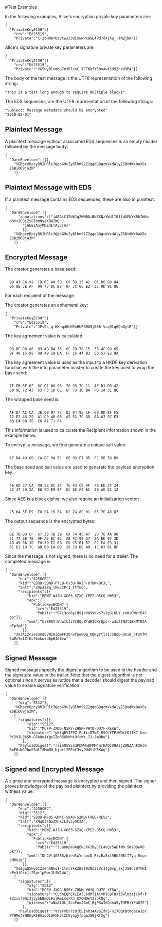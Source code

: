 
#Test Examples

In the following examples, Alice's encryption private key parameters are:

~~~~
{
  "PrivateKeyECDH":{
    "crv":"Ed25519",
    "Private":"C-3cHR6YUzvtwsJ3UiXwNPx9SL4Pd7d4jAp_-TNZjbA"}}
~~~~

 Alice's signature private key parameters are:

~~~~
{
  "PrivateKeyECDH":{
    "crv":"Ed25519",
    "Private":"VGSwyDlvmob7n1DlnnC_TCTNkfY30mAwYSd9ZnzU3P4"}}
~~~~

The body of the test message is the UTF8 representation of the following string:

~~~~
"This is a test long enough to require multiple blocks"
~~~~

The EDS sequences, are the UTF8 representation of the following strings:

~~~~
"Subject: Message metadata should be encrypted"
"2018-02-01"
~~~~

## Plaintext Message

A plaintext message without associated EDS sequences is an empty header
followed by the message body:

~~~~
{
  "DareEnvelope":[{},
    "VGhpcyBpcyBhIHRlc3QgbG9uZyBlbm91Z2ggdG8gcmVxdWlyZSBtdWx0aXBs
  ZSBibG9ja3M"
    ]}
~~~~

## Plaintext Message with EDS

If a plaintext message contains EDS sequences, these are also in plaintext:

~~~~
{
  "DareEnvelope":[{
      "annotations":["iAEAiC1TdWJqZWN0OiBNZXNzYWdlIG1ldGFkYXRhIHNo
  b3VsZCBiZSBlbmNyeXB0ZWQ",
        "iAEBiAoyMDE4LTAyLTAx"
        ]},
    "VGhpcyBpcyBhIHRlc3QgbG9uZyBlbm91Z2ggdG8gcmVxdWlyZSBtdWx0aXBs
  ZSBibG9ja3M"
    ]}
~~~~

## Encrypted Message

The creator generates a base seed:

~~~~

  99 A3 E4 99  CD 6E 40 5B  C0 3D 25 42  B1 B0 98 84
  05 8E 3E AF  9A 73 DC B2  0F 3C 66 E2  35 9D 91 86
~~~~

For each recipient of the message:

The creator generates an ephemeral key:

~~~~
{
  "PrivateKeyECDH":{
    "crv":"Ed25519",
    "Private":"JFs9s_q-HXnq46UN9bHhPG9G5j080-VsqOlqGQnOylE"}}
~~~~

The key agreement value is calculated:

~~~~

  93 BF D0 A6  B9 4B B4 33  0C 7B 78 15  53 4F 98 65
  9F 48 15 98  D8 49 19 DA  FF 16 44 83  53 57 E2 9A
~~~~

The key agreement value is used as the input to a HKDF key
derivation function with the info parameter 
master to create the key used to wrap the base seed:

~~~~

  7E FB 8F 0F  6C C1 08 95  70 98 7C 11  AF D1 DD 42
  60 9E 72 43  63 F3 1D 0E  BF 70 1B BA  FD 14 3E BC
~~~~

The wrapped base seed is:

~~~~

  AF D7 AC CA  3E C9 97 77  D3 94 95 1F  69 8D EF F5
  52 E2 46 29  A1 C9 40 0B  A9 52 7C 38  8A A7 97 E3
  65 E4 8B 76  E6 A1 71 F4
~~~~

This information is used to calculate the Recipient information
shown in the example below.

To encrypt a message, we first generate a unique salt value:


~~~~

  67 DA 49 8B  CA BF 94 5C  0B 08 F7 35  FC 5B 58 B9
~~~~

The base seed and salt value are used to generate the payload encryption
key:

~~~~

  46 6D 37 CA  80 5E 8C 24  7E 03 C9 4F  F6 ED 3F 24
  5C 47 59 2A  E8 FD E9 8F  EC 88 F4 6C  40 AE D1 12
~~~~

Since AES is a block cipher, we also require an initializarion vector:

~~~~

  25 64 3F E9  E8 FA 15 F4  D2 74 8C 91  05 7E 48 87
~~~~

The output sequence is the encrypted bytes:

~~~~

  DE 7B 00 CF  67 33 7B 39  8A 74 45 47  20 78 AA 98
  51 77 0E 7B  9F A5 EC 03  AB F2 90 37  2A ED 97 3D
  49 49 0A 10  F8 39 E2 EB  FD C5 B1 57  CC EA E3 31
  61 E2 19 7C  AB BB EA 89  28 CD DE A9  1C 87 81 BF
~~~~

Since the message is not signed, there is no need for a trailer.
The completed message is:

~~~~
{
  "DareEnvelope":[{
      "enc":"A256CBC",
      "kid":"EBQB-5QND-PTLB-UV3U-RWZP-U7DW-BCJL",
      "Salt":"Z9pJi8q_lFwLCPc1_FtYuQ",
      "recipients":[{
          "kid":"MBWZ-WJJH-XO63-6ZXQ-CPE2-D5CQ-HW53",
          "epk":{
            "PublicKeyECDH":{
              "crv":"Ed25519",
              "Public":"G7i3coByLB9jcVUSVkvs7slgGjKLY_cnHiOWxf64S
  go"}},
          "wmk":"Cz8RSYrWdwICJi7IQQpZTdRIQXrQpd--u3s2lNZt3BKMYR2A
  oTpfpA"}
        ]},
    "3nsAz2czezmKdEVHIHiqmFF3DnufpewDq_KQNyrtlz1JSQoQ-Dni6_3FsVfM
  6uMxYeIZfKu76okozd6pHIeBvw"
    ]}
~~~~

## Signed Message

Signed messages specify the digest algorithm to be used in the header and
the signature value in the trailer. Note that the digest algorithm is not optional
since it serves as notice that a decoder should digest the payload value 
to enable signature verification.

~~~~
{
  "DareEnvelope":[{
      "dig":"S512"},
    "VGhpcyBpcyBhIHRlc3QgbG9uZyBlbm91Z2ggdG8gcmVxdWlyZSBtdWx0aXBs
  ZSBibG9ja3M",
    {
      "signatures":[{
          "alg":"S512",
          "kid":"MCFV-JXDG-N5RY-ZHNM-VHYQ-DU7F-XERW",
          "signature":"pktqBYIF0Z-PctciD7mZ_69CLYTEzWQrLK1IK7_Uon
  PY2VIL96Sh-G5bOo1YgsTZoR5GhKht0fcWx_72-Jm9Bw"}
        ],
      "PayloadDigest":"raim8SV5adPbWWn8FMM4mrRAQCO9A2jZ0NZAnFXWlG
  0xF6sWGJbnKSdtIJMmMU_hjarlIPEoY3vy9UdVlH5KAg"}
    ]}
~~~~

## Signed and Encrypted Message

A signed and encrypted message is encrypted and then signed.
The signer proves knowledge of the payload plaintext by providing the
plaintext witness value.

~~~~
{
  "DareEnvelope":[{
      "enc":"A256CBC",
      "dig":"S512",
      "kid":"EBQD-MFU5-GM4C-SKAO-S2MU-FXEU-REV2",
      "Salt":"XNqO3SQaZXnkzL2vzpOC2A",
      "recipients":[{
          "kid":"MBWZ-WJJH-XO63-6ZXQ-CPE2-D5CQ-HW53",
          "epk":{
            "PublicKeyECDH":{
              "crv":"Ed25519",
              "Public":"JuunKpaUAQBNLKG2DyJCL4VQz5WEfN0_S0289wKD_
  5k"}},
          "wmk":"DhCVt4GSB5zWtedSwYnLmxD-BxzRa8xt5Bk2N8tITyq-5npn
  SMRUig"}
        ]},
    "XmsgwQ5NybCZzenhNho1-CtnuYkKZB8lR2Nc2sVc1Tg0vp_skj3S9Cz07VHI
  cPv3fCkcjt2Rpr1pBwrJLSW24A",
    {
      "signatures":[{
          "alg":"S512",
          "kid":"MCFV-JXDG-N5RY-ZHNM-VHYQ-DU7F-XERW",
          "signature":"CLdnEQhEkLEA3C6dMTIACyMlG9TBX15wlKzajCXf-f
  lZzxsf9WIJj5ySEBmQiFxjRmLmqFXn_KXOMDet3lblDg",
          "witness":"aNoAtOL_3LoFAoJAoC_BjPSwIdQsma5yTHPRiYFa87E"}
        ],
      "PayloadDigest":"VtzFXbn7sOjbLinh34AVGIfnS-n17OqXbtmgaCAJpY
  PYHMetYH0WyKTBAiqOIGFkH5lZhNyagyfpqaJS0jKfXg"}
    ]}
~~~~


